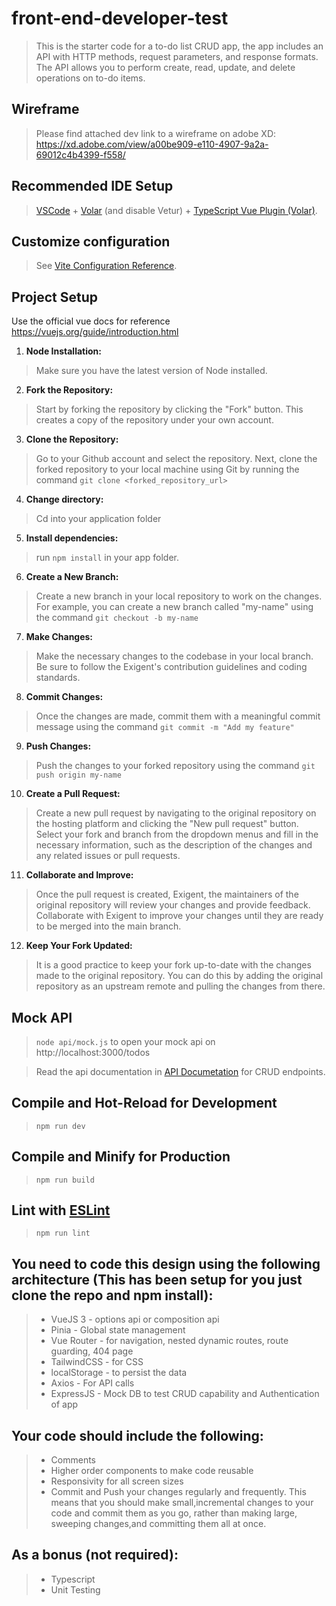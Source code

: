 # front-end-developer-test

>This is the starter code for a to-do list CRUD app, the app includes an API with HTTP methods, request parameters, and response formats. The API allows you to perform create, read, update, and delete operations on to-do items.

## Wireframe

>Please find attached dev link to a wireframe on adobe XD: https://xd.adobe.com/view/a00be909-e110-4907-9a2a-69012c4b4399-f558/

## Recommended IDE Setup

>[VSCode](https://code.visualstudio.com/) + [Volar](https://marketplace.visualstudio.com/items?itemName=Vue.volar) (and disable Vetur) + [TypeScript Vue Plugin (Volar)](https://marketplace.visualstudio.com/items?itemName=Vue.vscode-typescript-vue-plugin).

## Customize configuration

>See [Vite Configuration Reference](https://vitejs.dev/config/).

## Project Setup

Use the official vue docs for reference https://vuejs.org/guide/introduction.html

1. **Node Installation:** 
>Make sure you have the latest version of Node installed.
2. **Fork the Repository:** 
>Start by forking the repository by clicking the "Fork" button. 
This creates a copy of the repository under your own account.
3. **Clone the Repository:** 
>Go to your Github account and select the repository. 
Next, clone the forked repository to your local machine using Git by running the
command `git clone <forked_repository_url>`
4. **Change directory:** 
>Cd into your application folder
5. **Install dependencies:** 
>run `npm install` in your app folder.
6. **Create a New Branch:** 
>Create a new branch in your local repository to work on the changes. 
For example, you can create a new branch called "my-name" using the command `git checkout -b my-name`
7. **Make Changes:** 
>Make the necessary changes to the codebase in your local branch. 
Be sure to follow the Exigent's contribution guidelines and coding standards.
8. **Commit Changes:** 
>Once the changes are made, commit them with a meaningful 
commit message using the command `git commit -m "Add my feature"`
9. **Push Changes:** 
>Push the changes to your forked repository using the command `git push origin my-name`
10. **Create a Pull Request:** 
>Create a new pull request by navigating to the original repository on the hosting 
platform and clicking the "New pull request" button. Select your fork and branch from the dropdown menus and 
fill in the necessary information, such as the description of the changes and any related issues or pull requests.
11. **Collaborate and Improve:** 
>Once the pull request is created, Exigent, the maintainers of the original repository
will review your changes and provide feedback. Collaborate with Exigent to improve your changes until they
are ready to be merged into the main branch.
12. **Keep Your Fork Updated:** 
>It is a good practice to keep your fork up-to-date with the changes made to the 
original repository. You can do this by adding the original repository as an upstream remote and pulling
the changes from there.

## Mock API

>`node api/mock.js` to open your mock api on  http://localhost:3000/todos

>Read the api documentation in [API Documetation](https://github.com/Exigent-Mind-Factory/front-end-developer-test/blob/main/api/apiDoc.md) for CRUD endpoints.

## Compile and Hot-Reload for Development

>`npm run dev`

## Compile and Minify for Production


>`npm run build`


## Lint with [ESLint](https://eslint.org/)


>`npm run lint`


## You need to code this design using the following architecture (This has been setup for you just clone the repo and npm install): 

>* VueJS 3 - options api or composition api
>* Pinia - Global state management
>* Vue Router - for navigation, nested dynamic routes, route guarding, 404 page
>* TailwindCSS - for CSS
>* localStorage - to persist the data
>* Axios - For API calls
>* ExpressJS - Mock DB to test CRUD capability and Authentication of app

## Your code should include the following:

>* Comments
>* Higher order components to make code reusable
>* Responsivity for all screen sizes
>* Commit and Push your changes regularly and frequently. This means that you should make small,incremental changes
  to your code and commit them as you go, rather than making large, sweeping changes,and committing them all at once.

## As a bonus (not required):

>* Typescript
>* Unit Testing




